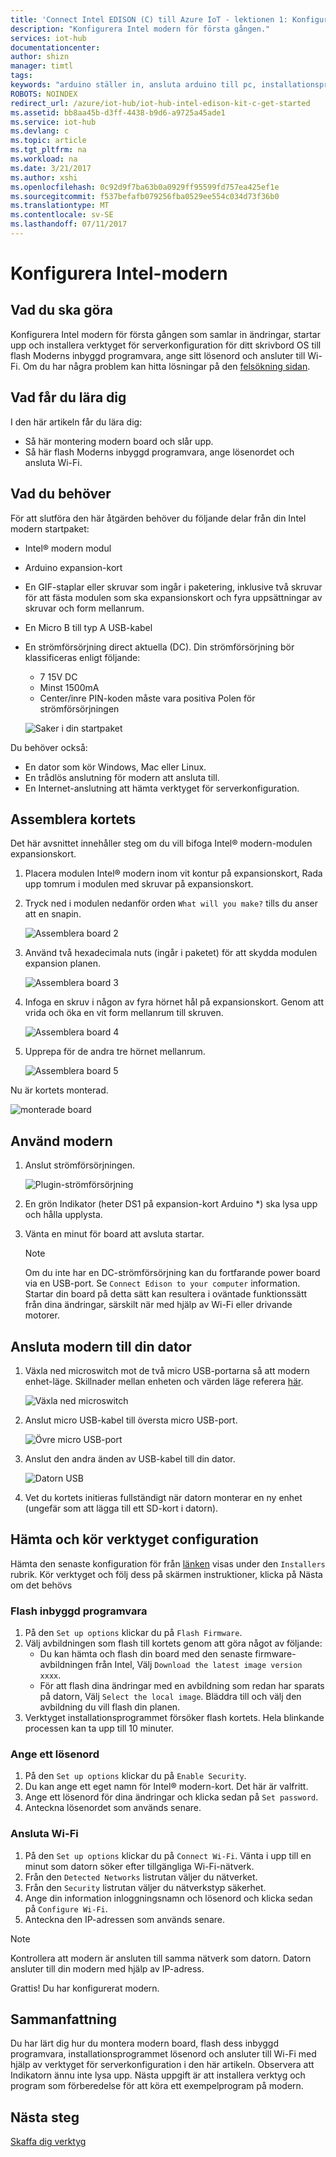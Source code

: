 ```yaml
---
title: 'Connect Intel EDISON (C) till Azure IoT - lektionen 1: Konfigurera enhet | Microsoft Docs'
description: "Konfigurera Intel modern för första gången."
services: iot-hub
documentationcenter: 
author: shizn
manager: timtl
tags: 
keywords: "arduino ställer in, ansluta arduino till pc, installationsprogrammet arduino, arduino-kort"
ROBOTS: NOINDEX
redirect_url: /azure/iot-hub/iot-hub-intel-edison-kit-c-get-started
ms.assetid: bb8aa45b-d3ff-4438-b9d6-a9725a45ade1
ms.service: iot-hub
ms.devlang: c
ms.topic: article
ms.tgt_pltfrm: na
ms.workload: na
ms.date: 3/21/2017
ms.author: xshi
ms.openlocfilehash: 0c92d9f7ba63b0a0929ff95599fd757ea425ef1e
ms.sourcegitcommit: f537befafb079256fba0529ee554c034d73f36b0
ms.translationtype: MT
ms.contentlocale: sv-SE
ms.lasthandoff: 07/11/2017
---
```

# <a name="configure-your-intel-edison"></a>Konfigurera Intel-modern
## <a name="what-you-will-do"></a>Vad du ska göra
Konfigurera Intel modern för första gången som samlar in ändringar, startar upp och installera verktyget för serverkonfiguration för ditt skrivbord OS till flash Moderns inbyggd programvara, ange sitt lösenord och ansluter till Wi-Fi. Om du har några problem kan hitta lösningar på den [felsökning sidan][troubleshooting].

## <a name="what-you-will-learn"></a>Vad får du lära dig
I den här artikeln får du lära dig:

* Så här montering modern board och slår upp.
* Så här flash Moderns inbyggd programvara, ange lösenordet och ansluta Wi-Fi.

## <a name="what-you-need"></a>Vad du behöver
För att slutföra den här åtgärden behöver du följande delar från din Intel modern startpaket:

* Intel® modern modul
* Arduino expansion-kort
* En GIF-staplar eller skruvar som ingår i paketering, inklusive två skruvar för att fästa modulen som ska expansionskort och fyra uppsättningar av skruvar och form mellanrum.
* En Micro B till typ A USB-kabel
* En strömförsörjning direct aktuella (DC). Din strömförsörjning bör klassificeras enligt följande:
  - 7 15V DC
  - Minst 1500mA
  - Center/inre PIN-koden måste vara positiva Polen för strömförsörjningen

  ![Saker i din startpaket](media/iot-hub-intel-edison-lessons/lesson1/kit.png)

Du behöver också:

* En dator som kör Windows, Mac eller Linux.
* En trådlös anslutning för modern att ansluta till.
* En Internet-anslutning att hämta verktyget för serverkonfiguration.

## <a name="assemble-your-board"></a>Assemblera kortets

Det här avsnittet innehåller steg om du vill bifoga Intel® modern-modulen expansionskort.

1. Placera modulen Intel® modern inom vit kontur på expansionskort, Rada upp tomrum i modulen med skruvar på expansionskort.

2. Tryck ned i modulen nedanför orden `What will you make?` tills du anser att en snapin.

   ![Assemblera board 2](media/iot-hub-intel-edison-lessons/lesson1/assemble_board2.jpg)

3. Använd två hexadecimala nuts (ingår i paketet) för att skydda modulen expansion planen.

   ![Assemblera board 3](media/iot-hub-intel-edison-lessons/lesson1/assemble_board3.jpg)

4. Infoga en skruv i någon av fyra hörnet hål på expansionskort. Genom att vrida och öka en vit form mellanrum till skruven.

   ![Assemblera board 4](media/iot-hub-intel-edison-lessons/lesson1/assemble_board4.jpg)

5. Upprepa för de andra tre hörnet mellanrum.

   ![Assemblera board 5](media/iot-hub-intel-edison-lessons/lesson1/assemble_board5.jpg)

Nu är kortets monterad.

   ![monterade board](media/iot-hub-intel-edison-lessons/lesson1/assembled_board.jpg)

## <a name="power-up-edison"></a>Använd modern

1. Anslut strömförsörjningen.

   ![Plugin-strömförsörjning](media/iot-hub-intel-edison-lessons/lesson1/plug_power.jpg)

2. En grön Indikator (heter DS1 på expansion-kort Arduino *) ska lysa upp och hålla upplysta.

3. Vänta en minut för board att avsluta startar.

   > [!NOTE]
   > Om du inte har en DC-strömförsörjning kan du fortfarande power board via en USB-port. Se `Connect Edison to your computer` information. Startar din board på detta sätt kan resultera i oväntade funktionssätt från dina ändringar, särskilt när med hjälp av Wi-Fi eller drivande motorer.

## <a name="connect-edison-to-your-computer"></a>Ansluta modern till din dator

1. Växla ned microswitch mot de två micro USB-portarna så att modern enhet-läge. Skillnader mellan enheten och värden läge referera [här](https://software.intel.com/en-us/node/628233#usb-device-mode-vs-usb-host-mode).

   ![Växla ned microswitch](media/iot-hub-intel-edison-lessons/lesson1/toggle_down_microswitch.jpg)

2. Anslut micro USB-kabel till översta micro USB-port.

   ![Övre micro USB-port](media/iot-hub-intel-edison-lessons/lesson1/top_usbport.jpg)

3. Anslut den andra änden av USB-kabel till din dator.

   ![Datorn USB](media/iot-hub-intel-edison-lessons/lesson1/computer_usb.jpg)

4. Vet du kortets initieras fullständigt när datorn monterar en ny enhet (ungefär som att lägga till ett SD-kort i datorn).

## <a name="download-and-run-the-configuration-tool"></a>Hämta och kör verktyget configuration
Hämta den senaste konfiguration för från [länken](https://software.intel.com/en-us/iot/hardware/edison/downloads) visas under den `Installers` rubrik. Kör verktyget och följ dess på skärmen instruktioner, klicka på Nästa om det behövs

### <a name="flash-firmware"></a>Flash inbyggd programvara
1. På den `Set up options` klickar du på `Flash Firmware`.
2. Välj avbildningen som flash till kortets genom att göra något av följande:
   - Du kan hämta och flash din board med den senaste firmware-avbildningen från Intel, Välj `Download the latest image version xxxx`.
   - För att flash dina ändringar med en avbildning som redan har sparats på datorn, Välj `Select the local image`. Bläddra till och välj den avbildning du vill flash din planen.
3. Verktyget installationsprogrammet försöker flash kortets. Hela blinkande processen kan ta upp till 10 minuter.

### <a name="set-password"></a>Ange ett lösenord
1. På den `Set up options` klickar du på `Enable Security`.
2. Du kan ange ett eget namn för Intel® modern-kort. Det här är valfritt.
3. Ange ett lösenord för dina ändringar och klicka sedan på `Set password`.
4. Anteckna lösenordet som används senare.

### <a name="connect-wi-fi"></a>Ansluta Wi-Fi
1. På den `Set up options` klickar du på `Connect Wi-Fi`. Vänta i upp till en minut som datorn söker efter tillgängliga Wi-Fi-nätverk.
2. Från den `Detected Networks` listrutan väljer du nätverket.
3. Från den `Security` listrutan väljer du nätverkstyp säkerhet.
4. Ange din information inloggningsnamn och lösenord och klicka sedan på `Configure Wi-Fi`.
5. Anteckna den IP-adressen som används senare.

> [!NOTE]
> Kontrollera att modern är ansluten till samma nätverk som datorn. Datorn ansluter till din modern med hjälp av IP-adress.

Grattis! Du har konfigurerat modern.

## <a name="summary"></a>Sammanfattning
Du har lärt dig hur du montera modern board, flash dess inbyggd programvara, installationsprogrammet lösenord och ansluter till Wi-Fi med hjälp av verktyget för serverkonfiguration i den här artikeln. Observera att Indikatorn ännu inte lysa upp. Nästa uppgift är att installera verktyg och program som förberedelse för att köra ett exempelprogram på modern.

## <a name="next-steps"></a>Nästa steg
[Skaffa dig verktyg][get-the-tools]
<!-- Images and links -->

[troubleshooting]: iot-hub-intel-edison-kit-c-troubleshooting.md
[get-the-tools]: iot-hub-intel-edison-kit-c-lesson1-get-the-tools-win32.md